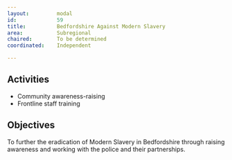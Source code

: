 ```yaml
---
layout: 		modal
id: 			59
title: 			Bedfordshire Against Modern Slavery
area: 			Subregional
chaired: 		To be determined
coordinated:	Independent

---
```


Activities
----------

* Community awareness-raising
* Frontline staff training


Objectives
----------

To further the eradication of Modern Slavery in Bedfordshire through raising awareness and working with the police and their partnerships.